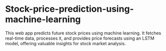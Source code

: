 # Stock-price-prediction-using-machine-learning
This web app predicts future stock prices using machine learning. It fetches real-time data, processes it, and provides price forecasts using an LSTM model, offering valuable insights for stock market analysis.
